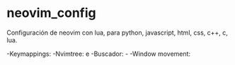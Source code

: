 # neovim_config
Configuración de neovim con lua, para python, javascript, html, css, c++, c, lua. 

-Keymappings:
  -Nvimtree: <Leader>e
  -Buscador: -
  -Window movement: <C-h> <C-l> 
  
